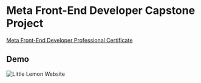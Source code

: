 # Meta Front-End Developer Capstone Project
[Meta Front-End Developer Professional Certificate](https://www.coursera.org/professional-certificates/meta-front-end-developer?utm_source=gg&utm_medium=sem&utm_campaign=B2C_NAMER_meta-front-end-developer_meta_FTCOF_professional-certificates_facebook-meta-country-US-country-CA&utm_content=B2C&campaignid=17619184706&adgroupid=136984750966&device=c&keyword=front%20end%20developer%20course&matchtype=b&network=g&devicemodel=&adpostion=&creativeid=607131113492&hide_mobile_promo&gclid=CjwKCAjwp6CkBhB_EiwAlQVyxYlKPtAZiTCA0KJNwADN6zXWFc20sd7S-hps9qkK7f-QlVReCY1NIRoCXfkQAvD_BwE)



## Demo

![Little Lemon Website](./src/images/demo/LLDemo.gif)
